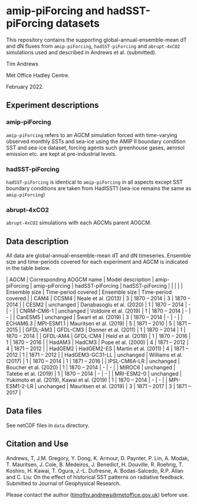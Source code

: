 # amip-piForcing and hadSST-piForcing datasets

This repository contains the supporting global-annual-ensemble-mean dT and dN fluxes from `amip-piForcing`, `hadSST-piForcing` and `abrupt-4xCO2` simulations used and described in Andrews et al. (submitted).

Tim Andrews

Met Office Hadley Centre.

February 2022.

## Experiment descriptions

### amip-piForcing

`amip-piForcing` refers to an AGCM simulation forced with time-varying observed monthly SSTs and sea-ice using the AMIP II boundary condition SST and sea-ice dataset, forcing agents such greenhouse gases, aerosol emission etc. are kept at pre-industrial levels.

### hadSST-piForcing

`hadSST-piForcing` is identical to `amip-piForcing` in all aspects except SST boundary conditions are taken from HadISST1 (sea-ice remains the same as `amip-piForcing`)

### abrupt-4xCO2

`abrupt-4xCO2` simulations with each AGCMs parent AOGCM.

## Data description

All data are global-annual-ensemble-mean dT and dN timeseries. Ensemble size and time-periods covered for each experiment and AGCM is indicated in the table below.

| AGCM | Corresponding AOGCM name | Model description | amip-piForcing | amip-piForcing | hadSST-piForcing | hadSST-piForcing |
| | | | Ensemble size | Time-period covered | Ensemble size | Time-period covered |
| CAM4 | CCSM4 | Neale et al. (2013) | 3 | 1870 – 2014 | 3 | 1870 – 2014 |
| CESM2 | unchanged | Danabasoglu et al. (2020) | 1 | 1870 – 2014 | - |	- |
| CNRM-CM6-1 | unchanged | Voldoire et al. (2019) | 1 | 1870 – 2014 | - | - |
| CanESM5 | unchanged | Swart et al. (2019) | 3 | 1870 – 2014 |	- | - |
| ECHAM6.3 | MPI-ESM1.1 | Mauritsen et al. (2019) | 5 | 1871 – 2010 | 5 | 1871 – 2015 |
| GFDL-AM3 | GFDL-CM3 | Donner et al. (2011) | 1 | 1870 – 2014 | 1 | 1870 – 2014 |
| GFDL-AM4 | GFDL-CM4 | Held et al. (2019) | 1 | 1870 – 2016 | 1 | 1870 – 2016 |
| HadAM3 | HadCM3 | Pope et al. (2000) | 4 | 1871 – 2012 | 4 | 1871 – 2012 |
| HadGEM2 | HadGEM2-ES | Martin et al. (2011) | 4 | 1871 – 2012	 | 1 | 1871 – 2012 |
| HadGEM3-GC31-LL | unchanged |	Williams et al. (2017) | 1 | 1870 – 2014 | 1 | 1871 – 2016 |
| IPSL-CM6A-LR | unchanged | Boucher et al. (2020) | 1 | 1870 – 2014 | - | - |
| MIROC6 | unchanged | Tatebe et al. (2019) | 1 | 1870 – 2014 | - | - |
| MRI-ESM2-0 | unchanged | Yukimoto et al. (2019), Kawai et al. (2019) | 1 | 1870 – 2014 | - | - |
| MPI-ESM1-2-LR | unchanged | Mauritsen et al. (2019) |	3  | 1871 – 2017 | 3 | 1871 – 2017 |


## Data files

See netCDF files in `data` directory.

## Citation and Use

Andrews, T, J.M. Gregory, Y. Dong, K. Armour, D. Paynter, P. Lin, A. Modak, T. Mauritsen, J. Cole, B. Medeiros, J. Benedict, H. Douville, R. Roehrig, T. Koshiro, H. Kawai, T. Ogura, J.-L. Dufresne, A. Bodas-Salcedo, R.P. Allan and C. Liu: On the effect of historical SST patterns on radiative feedback. Submitted to Journal of Geophysical Research.

Please contact the author (timothy.andrews@metoffice.gov.uk) before use.
